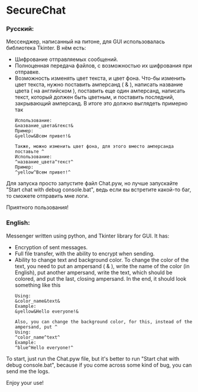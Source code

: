 # SecureChat

### Русский:

Мессенджер, написанный на питоне, для GUI использовалась библиотека Tkinter.
В нём есть:
- Шифрование отправляемых сообщений.
- Полноценная передача файлов, с возможностью их шифрования при отправке.
- Возможность изменять цвет текста, и цвет фона.
  Что-бы изменить цвет текста, нужно поставить амперсанд (  & ),
  написать название цвета ( на английском ), поставить еще один амперсанд,
  написать текст, который должен быть цветным, и поставить последний, закрывающий амперсанд.
  В итоге это должно выглядеть примерно так
  ```
  Использование:
  &название_цвета&текст&
  Пример:
  &yellow&Всем привет!&
  
  Также, можно изменить цвет фона, для этого вместо амперсанда поставьте ^
  Использование:
  ^название_цвета^текст^
  Пример:
  ^yellow^Всем привет!^
  ```
  
Для запуска просто запустите файл Chat.pyw, но лучше запускайте "Start chat with debug console.bat", ведь если вы встретите какой-то баг, то сможете отправить мне логи.

Приятного пользования!

### English:
Messenger written using python, and Tkinter library for GUI.
It has:
- Encryption of sent messages.
- Full file transfer, with the ability to encrypt when sending.
- Ability to change text and background color.
  To change the color of the text, you need to put an ampersand ( & ),
  write the name of the color (in English), put another ampersand,
  write the text, which should be colored, and put the last, closing ampersand.
  In the end, it should look something like this
  ```
  Using:
  &color_name&text&
  Example:
  &yellow&Hello everyone!&
  
  Also, you can change the background color, for this, instead of the ampersand, put ^
  Using:
  ^color_name^text^
  Example:
  ^blue^Hello everyone!^
  ```
  
To start, just run the Chat.pyw file, but it's better to run "Start chat with debug console.bat", because if you come across some kind of bug, you can send me the logs.

Enjoy your use!
